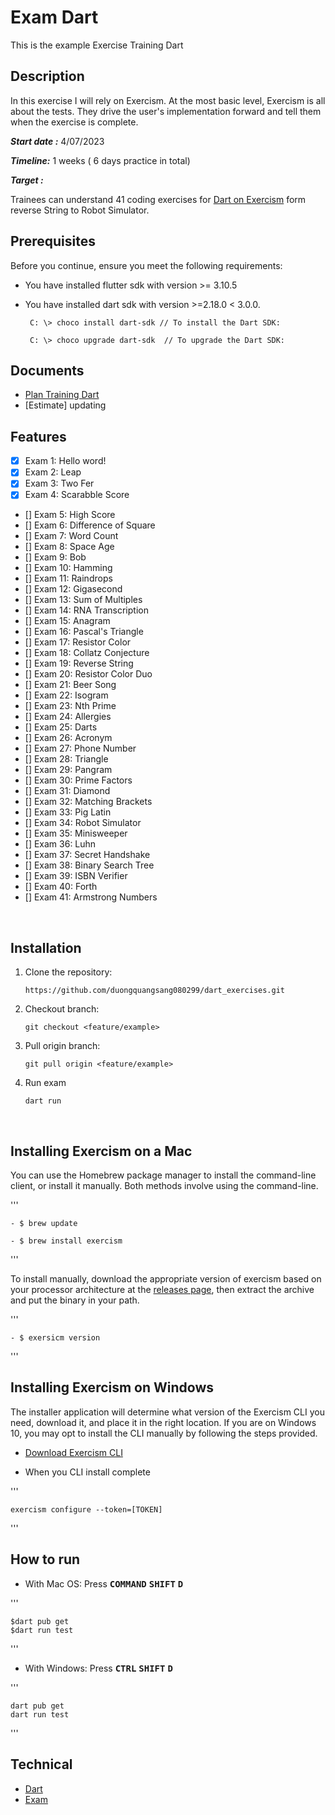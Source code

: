 
# Exam Dart
This is the example Exercise Training Dart
​
## Description

In this exercise I will rely on Exercism. At the most basic level, Exercism is all about the tests. They drive the user's implementation forward and tell them when the exercise is complete.

***Start date :*** 4/07/2023

***Timeline:*** 1 weeks ( 6 days practice in total)

***Target :***

Trainees can understand 41 coding exercises for [Dart on Exercism](https://exercism.org/tracks/dart) form reverse String to Robot Simulator.



## Prerequisites
Before you continue, ensure you meet the following requirements:
- You have installed flutter sdk with version >= 3.10.5
- You have installed dart sdk with version >=2.18.0 < 3.0.0.

    ```
     C: \> choco install dart-sdk // To install the Dart SDK:
   
     C: \> choco upgrade dart-sdk  // To upgrade the Dart SDK:

    ```
    
## Documents
- [Plan Training Dart](https://docs.google.com/document/d/1k9KGrxuv_n_KazlG5lyqd6AOTHDUGlshsaMOrhVMaLw/edit)
- [Estimate] updating
​
## Features
- [X] Exam 1: Hello word!
- [X] Exam 2: Leap
- [X] Exam 3: Two Fer
- [X] Exam 4: Scarabble Score
- [] Exam 5: High Score
- [] Exam 6: Difference of Square
- [] Exam 7: Word Count
- [] Exam 8: Space Age 
- [] Exam 9: Bob
- [] Exam 10: Hamming
- [] Exam 11: Raindrops
- [] Exam 12: Gigasecond
- [] Exam 13: Sum of Multiples
- [] Exam 14: RNA Transcription
- [] Exam 15: Anagram
- [] Exam 16: Pascal's Triangle
- [] Exam 17: Resistor Color
- [] Exam 18: Collatz Conjecture
- [] Exam 19: Reverse String
- [] Exam 20: Resistor Color Duo
- [] Exam 21: Beer Song
- [] Exam 22: Isogram
- [] Exam 23: Nth Prime
- [] Exam 24: Allergies
- [] Exam 25: Darts
- [] Exam 26: Acronym
- [] Exam 27: Phone Number
- [] Exam 28: Triangle
- [] Exam 29: Pangram
- [] Exam 30: Prime Factors
- [] Exam 31: Diamond
- [] Exam 32: Matching Brackets
- [] Exam 33: Pig Latin
- [] Exam 34: Robot Simulator
- [] Exam 35: Minisweeper
- [] Exam 36: Luhn
- [] Exam 37: Secret Handshake 
- [] Exam 38: Binary Search Tree
- [] Exam 39: ISBN Verifier
- [] Exam 40: Forth
- [] Exam 41: Armstrong Numbers

​
## Installation
1. Clone the repository:
​
    ```
    https://github.com/duongquangsang080299/dart_exercises.git
    ```
2. Checkout branch:
​
    ```
    git checkout <feature/example> 
    ```
3. Pull origin branch:
​
    ```
    git pull origin <feature/example> 
    ```
4. Run exam
   ```
   dart run
   ```
​

## Installing Exercism on a  Mac

You can use the Homebrew package manager to install the command-line client, or install it manually. Both methods involve using the command-line.

'''

    - $ brew update

    - $ brew install exercism
'''

To install manually, download the appropriate version of exercism based on your processor architecture at the 
[releases page](https://github.com/exercism/cli/releases/tag/v3.1.0), then extract the archive and put the binary in your path.

'''

    - $ exersicm version

'''

## Installing Exercism on Windows

The installer application will determine what version of the Exercism CLI you need, download it, and place it in the right location. If you are on Windows 10, you may opt to install the CLI manually by following the steps provided.

- [Download Exercism CLI](https://github.com/exercism/windows-installer/releases/latest)

- When you CLI install complete

'''

    exercism configure --token=[TOKEN]

'''
​​
## How to run

* With Mac OS: Press <kbd>__COMMAND__</kbd> <kbd>__SHIFT__</kbd> <kbd>__D__</kbd>

'''

    $dart pub get
    $dart run test

'''

* With Windows: Press <kbd>__CTRL__</kbd> <kbd>__SHIFT__</kbd> <kbd>__D__</kbd>

'''

    dart pub get
    dart run test

'''
## Technical
- [Dart](https://dart.dev/)
- [Exam](https://exercism.org/tracks/dart/exercises)
​
